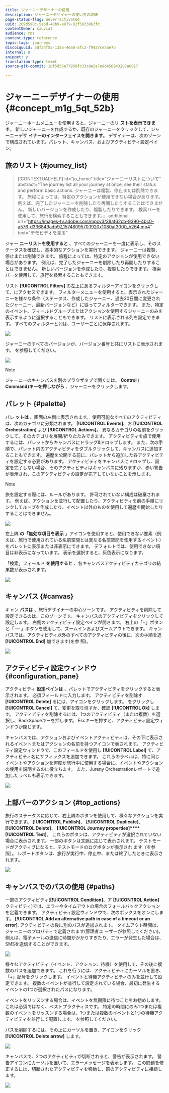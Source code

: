 ```yaml
---
title: ジャーニーデザイナーの使用
description: ジャーニーデザイナーの使い方の詳細
page-status-flag: never-activated
uuid: 269d590c-5a6d-40b9-a879-02f5033863fc
contentOwner: sauviat
audience: rns
content-type: reference
topic-tags: journeys
discoiquuid: 5df34f55-135a-4ea8-afc2-f9427ce5ae7b
internal: n
snippet: y
translation-type: tm+mt
source-git-commit: 18f5d56e77958fc33c8e5e7e9d450943207a6017

---
```



# ジャーニーデザイナーの使用 {#concept_m1g_5qt_52b}

ジャーニーホームメニューを使用すると、ジャーニーのリ **ストを表示できます**。 新しいジャーニーを作成するか、既存のジャーニーをクリックして、ジャーニーデザ **イナーのインターフェイスを開きます**。 デザイナーは、次のゾーンで構成されています。パレット、キャンバス、およびアクティビティ設定ペイン。

## 旅のリスト {#journey_list}

>[!CONTEXTUALHELP]
>id=&quot;jo_home&quot;
>title=&quot;ジャーニーリストについて&quot;
>abstract=&quot;The journey list all your journey at once, see their status and perform basic actions. ジャーニーは複製、停止または削除できます。 旅程によっては、特定のアクションが使用できない場合があります。 例えば、完了したジャーニーを削除したり再開したりすることはできません。 新しいバージョンを作成したり、複製したりできます。 検索バーを使用して、旅行を検索することもできます。」
>additional-url=&quot;https://images-tv.adobe.com/mpcv3/38af62cb-9390-4bc0-a576-d336849adb97_1574809570.1920x1080at3000_h264.mp4&quot; text=&quot;デモビデオを見る&quot;

ジャー **ニーリストを使用すると** 、すべてのジャーニーを一度に表示し、そのステータスを確認し、基本的なアクションを実行できます。 ジャーニーは複製、停止または削除できます。 旅程によっては、特定のアクションが使用できない場合があります。 例えば、完了したジャーニーを削除したり再開したりすることはできません。 新しいバージョンを作成したり、複製したりできます。 検索バーを使用して、旅行を検索することもできます。

リスト **[!UICONTROL Filters]** の左上にあるフィルターアイコンをクリックして、にアクセスできます。 フィルターメニューを使用すると、表示されたジャーニーを様々な条件（ステータス、作成したジャーニー、過去30日間に変更されたジャーニー、最新バージョンなど）に従ってフィルターできます。 また、特定のイベント、フィールドグループまたはアクションを使用するジャーニーのみを表示するように選択することもできます。 リストに表示される列を設定できます。 すべてのフィルターと列は、ユーザーごとに保存されます。

![](../assets/journey74.png)

ジャーニーのすべてのバージョンが、バージョン番号と共にリストに表示されます。 [](../building-journeys/journey-versions.md)を参照してください。

![](../assets/journey37.png)

>[!NOTE]
>
>ジャーニーのキャンバスを別のブラウザタブで開くには、 **Control** ( **Command)キーを押しながら** 、ジャーニーをクリックします。

## パレット {#palette}

パレ **ットは** 、画面の左側に表示されます。 使用可能なすべてのアクティビティは、次のカテゴリに分類されます。 **[!UICONTROL Events]**、お **[!UICONTROL Orchestration]** よび **[!UICONTROL Actions]**。 異なるカテゴリの名前をクリックして、そのカテゴリを展開/折りたたみできます。 アクティビティを旅で使用するには、パレットからキャンバスにドラッグ&amp;ドロップします。 また、次の手順で、パレット内のアクティビティをダブルクリックして、キャンバスに追加することもできます。 遍歴を公開する前に、パレットから追加した各アクティビティを設定する必要があります。 アクティビティをキャンバスにドロップし、設定を完了しない場合、そのアクティビティはキャンバスに残りますが、赤い警告が表示され、このアクティビティの設定が完了していないことを示します。

>[!NOTE]
>
>旅を設定する際には、ルールがあります。 許可されていない構成は破棄されます。 例えば、アクションを並行して配置したり、アクティビティを前の手順にリンクしてループを作成したり、イベント以外のものを使用して遍歴を開始したりすることはできません。

![](../assets/journey38.png)

左上隅 **の「無効な項目を表示** 」アイコンを使用すると、使用できない要素（例えば、旅行で使用されている名前空間とは異なる名前空間を使用するイベント）をパレットに表示または非表示にできます。 デフォルトでは、使用できない項目は非表示になっています。 表示を選択すると、灰色表示になります。

「検索」フィールド **を使用すると** 、各キャンバスアクティビティカテゴリの結果数が表示されます。

![](../assets/palette-filter.png)

## キャンバス {#canvas}

キャン **バスは** 、旅行デザイナーの中心ゾーンです。 アクティビティを削除して設定できるのは、このゾーンです。 キャンバスのアクティビティをクリックして設定します。 右側のアクティビティ設定ペインが開きます。 右上の「+」ボタンと「 — 」ボタンを使用して、ズームインおよびズームアウトできます。 キャンバスでは、アクティビティ以外のすべてのアクティビティの後に、次の手順を追 **[!UICONTROL End]** 加できます(を参 [](../building-journeys/end-activity.md)照)。

![](../assets/journey39.png)

## アクティビティ設定ウィンドウ {#configuration_pane}

アクティビティ **設定ペインは** 、パレットでアクティビティをクリックすると表示されます。 必須フィールドに入力します。 アクティビティを削除す **[!UICONTROL Delete]** るには、アイコンをクリックします。 をクリックし **[!UICONTROL Cancel]** て、変更を取り消すか、確認 **[!UICONTROL Ok]** します。 アクティビティを削除するには、1つのアクティビティ（または複数）を選択し、BackSpaceキーを押します。 Escキーを押すと、アクティビティ設定ウィンドウが閉じます。

キャンバスでは、アクションおよびイベントアクティビティは、その下に表示されるイベントまたはアクションの名前を持つアイコンで表されます。 アクティビティ設定ウィンドウで、このフィールドを使用し **[!UICONTROL Label]** て、アクティビティ名にサフィックスを追加できます。 これらのラベルは、特に同じイベントやアクションを何度か旅行中に使用する場合に、イベントやアクションの使用を説明するのに役立ちます。 また、Jureny Orchestrationレポートで追加したラベルも表示できます。

![](../assets/journey59bis.png)

## 上部バーのアクション {#top_actions}

旅行のステータスに応じて、右上隅のボタンを使用して、様々なアクションを実行できます。 **[!UICONTROL Publish]**、 **[!UICONTROL Duplicate]**、 **[!UICONTROL Delete]**、 **[!UICONTROL Journey properties]****[!UICONTROL Test]**。 これらのボタンは、アクティビティが選択されていない場合に表示されます。 一部のボタンは文脈に応じて表示されます。 テストモードがアクティブになると、テストモードのログボタンが表示され [](../building-journeys/testing-the-journey.md)ます（を参照）。 レポートボタンは、旅行が実行中、停止中、または終了したときに表示されます。

![](../assets/journey41.png)

## キャンバスでのパスの使用 {#paths}

一部のアクティビティ(**[!UICONTROL Condition]**、ア **[!UICONTROL Action]** クティビティ)では、エラーやタイムアウトの場合のフォールバックアクションを定義できます。 アクティビティ設定ウィンドウで、次のボックスをオンにします。 **[!UICONTROL Add an alternative path in case of a timeout or an error]**. アクティビティの後に別のパスが追加されます。 タイムアウト時間は、ジャーニーのプロパティで定義されます(管理者ユ [](../building-journeys/changing-properties.md) ーザーが参照してください)。 例えば、電子メールの送信に時間がかかりすぎたり、エラーが発生した場合は、SMSを送信することができます。

![](../assets/journey42.png)

様々なアクティビティ（イベント、アクション、待機）を使用して、その後に複数のパスを追加できます。 これを行うには、アクティビティにカーソルを置き、「+」記号をクリックします。 イベントと待機アクティビティのみを並行して設定できます。 複数のイベントが並行して設定されている場合、最初に発生するイベントの1つが選択されたパスになります。

イベントをリッスンする場合は、イベントを無期限に待つことをお勧めします。 これは必須ではなく、ベストプラクティスです。 特定の時間にのみ1つまたは複数のイベントをリッスンする場合は、1つまたは複数のイベントと1つの待機アクティビティを並行して配置します。 [](../building-journeys/event-activities.md#section_vxv_h25_pgb)を参照してください。

パスを削除するには、その上にカーソルを置き、アイコンをクリック **[!UICONTROL Delete arrow]** します。

![](../assets/journey42ter.png)

キャンバスで、2つのアクティビティが切断されると、警告が表示されます。 警告アイコンにカーソルを置いて、エラーメッセージを表示します。 この問題を修正するには、切断されたアクティビティを移動し、前のアクティビティに接続します。

![](../assets/canvas-disconnected.png)